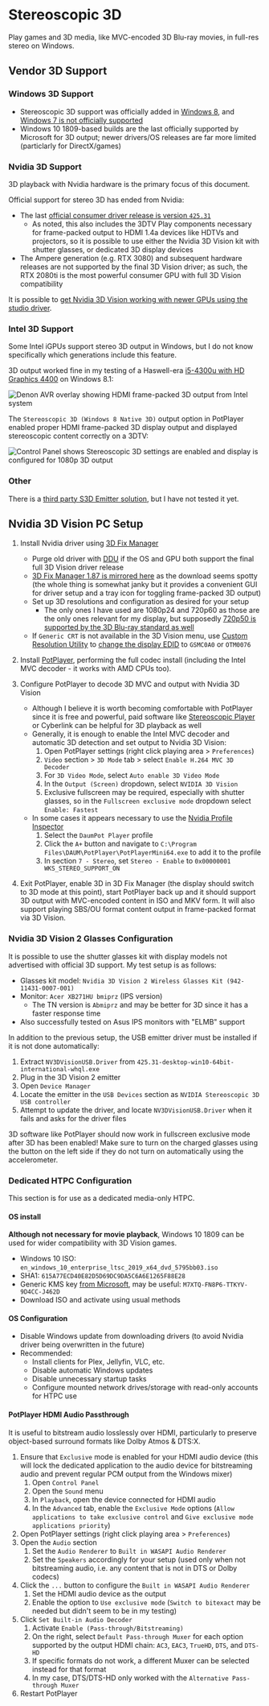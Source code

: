 # Stereoscopic 3D

Play games and 3D media, like MVC-encoded 3D Blu-ray movies, in full-res stereo on Windows.

## Vendor 3D Support

### Windows 3D Support

* Stereoscopic 3D support was officially added in [Windows 8](https://learn.microsoft.com/en-us/windows-hardware/drivers/display/stereoscopic-3d), and [Windows 7 is not officially supported](https://learn.microsoft.com/en-us/windows/win32/api/dxgi1_2/nn-dxgi1_2-idxgidisplaycontrol)
* Windows 10 1809-based builds are the last officially supported by Microsoft for 3D output; newer drivers/OS releases are far more limited (particlarly for DirectX/games)

### Nvidia 3D Support

3D playback with Nvidia hardware is the primary focus of this document.

Official support for stereo 3D has ended from Nvidia:

* The last [official consumer driver release is version `425.31`](https://nvidia.custhelp.com/app/answers/detail/a_id/4781/~/support-plan-for-3dvision-products)
   * As noted, this also includes the 3DTV Play components necessary for frame-packed output to HDMI 1.4a devices like HDTVs and projectors, so it is possible to use either the Nvidia 3D Vision kit with shutter glasses, or dedicated 3D display devices
* The Ampere generation (e.g. RTX 3080) and subsequent hardware releases are not supported by the final 3D Vision driver; as such, the RTX 2080ti is the most powerful consumer GPU with full 3D Vision compatibility

It is possible to [get Nvidia 3D Vision working with newer GPUs using the studio driver](https://www.mtbs3d.com/phpbb/viewtopic.php?p=188137&sid=dfed06fd1d35acaa5a8479995016452f#p188137).

### Intel 3D Support

Some Intel iGPUs support stereo 3D output in Windows, but I do not know specifically which generations include this feature.

3D output worked fine in my testing of a Haswell-era [i5-4300u with HD Graphics 4400](https://www.intel.com/content/www/us/en/products/sku/76308/intel-core-i54300u-processor-3m-cache-up-to-2-90-ghz/specifications.html) on Windows 8.1:

![Denon AVR overlay showing HDMI frame-packed 3D output from Intel system](4300u_win81_3d.png)

The `Stereoscopic 3D (Windows 8 Native 3D)` output option in PotPlayer enabled proper HDMI frame-packed 3D display output and displayed stereoscopic content correctly on a 3DTV:

![Control Panel shows Stereoscopic 3D settings are enabled and display is configured for 1080p 3D output](4300u_win81_control_panel_display_3d.png)

### Other

There is a [third party S3D Emitter solution](https://en.gradient-sg.com/s3d/emitter.php), but I have not tested it yet.

## Nvidia 3D Vision PC Setup

1. Install Nvidia driver using [3D Fix Manager](https://helixmod.blogspot.com/2017/05/3d-fix-manager.html)

    * Purge old driver with [DDU](https://www.guru3d.com/download/display-driver-uninstaller-download/) if the OS and GPU both support the final full 3D Vision driver release
    * [3D Fix Manager 1.87 is mirrored here](https://github.com/xenago/win-scripts/raw/main/3d/fix_manager_1.87.7z) as the download seems spotty (the whole thing is somewhat janky but it provides a convenient GUI for driver setup and a tray icon for toggling frame-packed 3D output)
    * Set up 3D resolutions and configuration as desired for your setup
      * The only ones I have used are 1080p24 and 720p60 as those are the only ones relevant for my display, but supposedly [720p50 is supported by the 3D Blu-ray standard as well](https://www.videohelp.com/hd)
    * If `Generic CRT` is not available in the 3D Vision menu, use [Custom Resolution Utility](https://www.monitortests.com/forum/Thread-Custom-Resolution-Utility-CRU) to [change the display EDID](https://www.mtbs3d.com/phpbb/viewtopic.php?t=25526) to `GSMC0A0` or `OTM0076`

2. Install [PotPlayer](https://www.videohelp.com/software/PotPlayer/old-versions), performing the full codec install (including the Intel MVC decoder - it works with AMD CPUs too).

3. Configure PotPlayer to decode 3D MVC and output with Nvidia 3D Vision

    * Although I believe it is worth becoming comfortable with PotPlayer since it is free and powerful, paid software like [Stereoscopic Player](https://www.3dtv.at/Index_en.aspx) or Cyberlink can be helpful for 3D playback as well
    * Generally, it is enough to enable the Intel MVC decoder and automatic 3D detection and set output to Nvidia 3D Vision:
      1. Open PotPlayer settings (right click playing area > `Preferences`)
      2. `Video` section > `3D Mode` tab > select `Enable H.264 MVC 3D Decoder`
      3. For `3D Video Mode`, select `Auto enable 3D Video Mode`
      4. In the `Output (Screen)` dropdown, select `NVIDIA 3D Vision`
      5. Exclusive fullscreen may be required, especially with shutter glasses, so in the `Fullscreen exclusive mode` dropdown select `Enable: Fastest`
    * In some cases it appears necessary to use the [Nvidia Profile Inspector](https://github.com/Orbmu2k/nvidiaProfileInspector/releases)
      1. Select the `DaumPot Player` profile
      2. Click the `A+` button and navigate to `C:\Program Files\DAUM\PotPlayer\PotPlayerMini64.exe` to add it to the profile
      3. In section `7 - Stereo`, set `Stereo - Enable` to `0x00000001 WKS_STEREO_SUPPORT_ON`

4. Exit PotPlayer, enable 3D in 3D Fix Manager (the display should switch to 3D mode at this point), start PotPlayer back up and it should support 3D output with MVC-encoded content in ISO and MKV form. It will also support playing SBS/OU format content output in frame-packed format via 3D Vision.

### Nvidia 3D Vision 2 Glasses Configuration

It is possible to use the shutter glasses kit with display models not advertised with official 3D support. My test setup is as follows:

* Glasses kit model: `Nvidia 3D Vision 2 Wireless Glasses Kit (942-11431-0007-001)`
* Monitor: `Acer XB271HU bmiprz` (IPS version)
  * The TN version is `Abmiprz` and may be better for 3D since it has a faster response time
* Also successfully tested on Asus IPS monitors with "ELMB" support

In addition to the previous setup, the USB emitter driver must be installed if it is not done automatically:

1. Extract `NV3DVisionUSB.Driver` from `425.31-desktop-win10-64bit-international-whql.exe`
2. Plug in the 3D Vision 2 emitter
3. Open `Device Manager`
4. Locate the emitter in the `USB Devices` section as `NVIDIA Stereoscopic 3D USB controller`
5. Attempt to update the driver, and locate `NV3DVisionUSB.Driver` when it fails and asks for the driver files

3D software like PotPlayer should now work in fullscreen exclusive mode after 3D has been enabled! Make sure to turn on the charged glasses using the button on the left side if they do not turn on automatically using the accelerometer.

### Dedicated HTPC Configuration

This section is for use as a dedicated media-only HTPC.

#### OS install

   **Although not necessary for movie playback**, Windows 10 1809 can be used for wider compatibility with 3D Vision games.

   * Windows 10 ISO: `en_windows_10_enterprise_ltsc_2019_x64_dvd_5795bb03.iso`
   * SHA1: `615A77ECD40E82D5D69DC9DA5C6A6E1265F88E28`
   * Generic KMS key [from Microsoft](https://learn.microsoft.com/en-us/windows-server/get-started/kms-client-activation-keys?tabs=server2022%2Cwindows10ltsc%2Cversion1803%2Cwindows81#windows-enterprise-ltsc-and-ltsb), may be useful: `M7XTQ-FN8P6-TTKYV-9D4CC-J462D`
   * Download ISO and activate using usual methods

#### OS Configuration

   * Disable Windows update from downloading drivers (to avoid Nvidia driver being overwritten in the future)
   * Recommended:
     * Install clients for Plex, Jellyfin, VLC, etc.
     * Disable automatic Windows updates
     * Disable unnecessary startup tasks
     * Configure mounted network drives/storage with read-only accounts for HTPC use

#### PotPlayer HDMI Audio Passthrough

It is useful to bitstream audio losslessly over HDMI, particularly to preserve object-based surround formats like Dolby Atmos & DTS:X.

1. Ensure that `Exclusive` mode is enabled for your HDMI audio device (this will lock the dedicated application to the audio device for bitstreaming audio and prevent regular PCM output from the Windows mixer)
    1. Open `Control Panel`
    2. Open the `Sound` menu
    3. In `Playback`, open the device connected for HDMI audio
    4. In the `Advanced` tab, enable the `Exclusive Mode` options (`Allow applications to take exclusive control` and `Give exclusive mode applications priority`)
2. Open PotPlayer settings (right click playing area > `Preferences`)
3. Open the `Audio` section
    1. Set the `Audio Renderer` to `Built in WASAPI Audio Renderer`
    2. Set the `Speakers` accordingly for your setup (used only when not bitstreaming audio, i.e. any content that is not in DTS or Dolby codecs)
4. Click the `...` button to configure the `Built in WASAPI Audio Renderer`
    1. Set the HDMI audio device as the output
    2. Enable the option to `Use exclusive mode` (`Switch to bitexact` may be needed but didn't seem to be in my testing)
5. Click `Set Built-in Audio Decoder`
    1. Activate `Enable (Pass-through/Bitstreaming)`
    2. On the right, select `Default Pass-through Muxer` for each option supported by the output HDMI chain: `AC3`, `EAC3`, `TrueHD`, `DTS`, and `DTS-HD`
    3. If specific formats do not work, a different Muxer can be selected instead for that format
    4. In my case, DTS/DTS-HD only worked with the `Alternative Pass-through Muxer`
6. Restart PotPlayer

